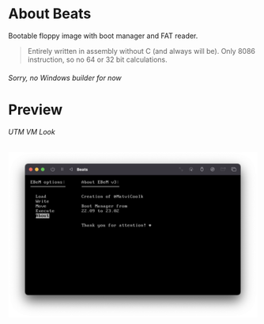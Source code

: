 # About Beats
Bootable floppy image with boot manager and FAT reader.

> Entirely written in assembly without C (and always will be).
> Only 8086 instruction, so no 64 or 32 bit calculations.

###### Sorry, no Windows builder for now

# Preview
###### UTM VM Look
<img alt="Preview.png" src="README/Preview.png">
